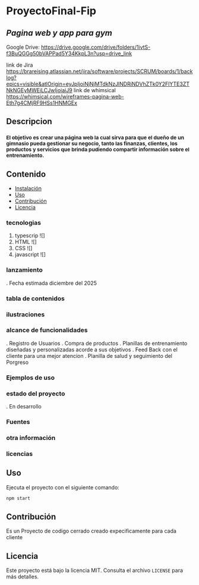 # ProyectoFinal-Fip

## _Pagina web y app para gym_

Google Drive: https://drive.google.com/drive/folders/1ivtS-f3BuQGGg50bVAPPad5Y34KkpL3n?usp=drive_link

link de Jira https://brareising.atlassian.net/jira/software/projects/SCRUM/boards/1/backlog?epics=visible&atlOrigin=eyJpIjoiNjNjMTdkNzJlNDRiNDVhZTk0Y2FlYTE3ZTNkNGEyMWEiLCJwIjoiaiJ9
link de whimsical https://whimsical.com/wireframes-pagina-web-Eth7g4CMjRF9HSs1HNMGEx

## Descripcion
### <sub>El objetivo es crear una página web la cual sirva para que el dueño de un gimnasio pueda gestionar su negocio, tanto las finanzas, clientes, los productos y servicios que brinda pudiendo compartir información sobre el entrenamiento.</sub>

## Contenido
- [Instalación](#instalación)
- [Uso](#uso)
- [Contribución](#contribución)
- [Licencia](#licencia)

### tecnologias 
  1.  typescrip ![]
  1.  HTML ![]
  1.  CSS ![]
  1.  javascript ![]
    
    
### lanzamiento
. Fecha estimada diciembre del 2025
### tabla de contenidos
### ilustraciones
### alcance de funcionalidades
. Registro de Usuarios
. Compra de productos 
. Planillas de entrenamiento diseñadas y personalizadas acorde a sus objetivos
. Feed Back con el cliente para una mejor atencion
. Planilla de salud y seguimiento del Porgreso
### Ejemplos de uso

### estado del proyecto
. En desarrollo
### Fuentes
### otra información
### licencias 

## Uso
Ejecuta el proyecto con el siguiente comando:
```bash
npm start
```

## Contribución
Es un Proyecto de codigo cerrado creado expecificamente para cada cliente 

## Licencia
Este proyecto está bajo la licencia MIT. Consulta el archivo `LICENSE` para más detalles.



